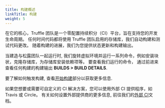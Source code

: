 ```yaml
---
title: 构建概述
linkTitle: 构建
weight: 5
---
```


在它的核心，Truffle 团队是一个零配置持续积分（CI）平台，旨在支持您的开发生命周期。
任何时间代码都将使用 Truffle 团队启用的存储库，我们自动构建和测试代码更改。
随着构建的进展，我们为您提供状态更新和构建输出。

当建造与松露团队一起运行时, 我们旋转虚拟环境并运行一系列命令，例如安装块状，克隆存储库，为存储库安装依赖项等。
要查看我们运行的命令， 通过前进来查看任何构建的构建输出 **<span class="inline-menu-item"><i class="fal fa-tasks"></i>BUILDS</span> > <span class="inline-button"><i class="far fa-clipboard-list-check"></i> BUILD DETAILS</span>**.

要了解如何触发构建, 查看[开始构建](/docs/teams/builds/starting-builds)部分以获取更多信息.

如果您想要或需要可自定义的 CI 解决方案，您可以使用外部 CI 提供程序，如 Travis 或 Circle。
有关如何设置外部提供商的更多信息, 前往我们的[外部 CI](/docs/teams/builds/external-ci)文档。
